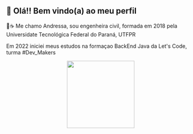 ## 👋 Olá!! Bem vindo(a) ao meu perfil 


 👷☕ Me chamo Andressa, sou engenheira civil, formada em 2018 pela Universidate Tecnológica Federal do Paraná, UTFPR </br>
      <p>Em 2022 iniciei meus estudos na formaçao BackEnd Java da Let's Code, turma #Dev_Makers</p>


<div align="center">
  <a href="https://github.com/andressa-raffler">
  <img height="180em" src="https://github-readme-stats.vercel.app/api?username=andressa-raffler&show_icons=true&theme=dark&include_all_commits=true&count_private=true"/>
